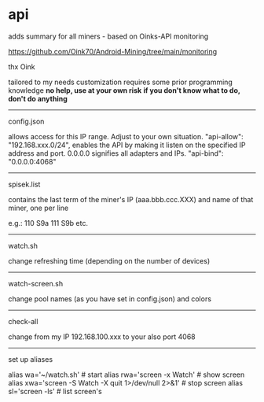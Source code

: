 # api
adds summary for all miners - based on Oinks-API monitoring

https://github.com/Oink70/Android-Mining/tree/main/monitoring

thx Oink

tailored to my needs
customization requires some prior programming knowledge
**no help, use at your own risk**
**if you don't know what to do, don't do anything**

______________
config.json

allows access for this IP range. Adjust to your own situation.
"api-allow": "192.168.xxx.0/24",
enables the API by making it listen on the specified IP address and port. 0.0.0.0 signifies all adapters and IPs.
"api-bind": "0.0.0.0:4068"

______________
spisek.list

contains the last term of the miner's IP (aaa.bbb.ccc.XXX) and name of that miner, one per line

e.g.:
110  S9a
111  S9b
etc.

______________
watch.sh

change refreshing time (depending on the number of devices)

______________
watch-screen.sh

change pool names (as you have set in config.json) and colors

______________
check-all

change from my IP 192.168.100.xxx to your also port 4068

______________
set up aliases

alias wa='~/watch.sh'                                      # start
alias rwa='screen -x Watch'                                # show screen
alias xwa='screen -S Watch -X quit 1>/dev/null 2>&1'       # stop screen
alias sl='screen -ls'                                      # list screen's
